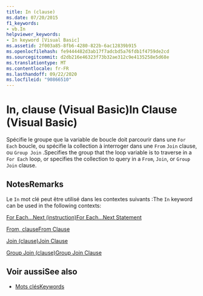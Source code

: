 ```yaml
---
title: In (clause)
ms.date: 07/20/2015
f1_keywords:
- vb.In
helpviewer_keywords:
- In keyword [Visual Basic]
ms.assetid: 2f003a85-8fb6-4280-822b-6ac12839b915
ms.openlocfilehash: fe9444482d3ab17f7adcbd5a76fdb1f4759de2cd
ms.sourcegitcommit: d2db216e46323f73b32ae312c9e4135258e5d68e
ms.translationtype: MT
ms.contentlocale: fr-FR
ms.lasthandoff: 09/22/2020
ms.locfileid: "90866510"
---
```

# <a name="in-clause-visual-basic"></a><span data-ttu-id="b0992-102">In, clause (Visual Basic)</span><span class="sxs-lookup"><span data-stu-id="b0992-102">In Clause (Visual Basic)</span></span>

<span data-ttu-id="b0992-103">Spécifie le groupe que la variable de boucle doit parcourir dans une `For Each` boucle, ou spécifie la collection à interroger dans une `From` `Join` clause, ou `Group Join` .</span><span class="sxs-lookup"><span data-stu-id="b0992-103">Specifies the group that the loop variable is to traverse in a `For Each` loop, or specifies the collection to query in a `From`, `Join`, or `Group Join` clause.</span></span>  
  
## <a name="remarks"></a><span data-ttu-id="b0992-104">Notes</span><span class="sxs-lookup"><span data-stu-id="b0992-104">Remarks</span></span>  

 <span data-ttu-id="b0992-105">Le `In` mot clé peut être utilisé dans les contextes suivants :</span><span class="sxs-lookup"><span data-stu-id="b0992-105">The `In` keyword can be used in the following contexts:</span></span>  
  
 [<span data-ttu-id="b0992-106">For Each...Next (instruction)</span><span class="sxs-lookup"><span data-stu-id="b0992-106">For Each...Next Statement</span></span>](for-each-next-statement.md)  
  
 [<span data-ttu-id="b0992-107">From, clause</span><span class="sxs-lookup"><span data-stu-id="b0992-107">From Clause</span></span>](../queries/from-clause.md)  
  
 [<span data-ttu-id="b0992-108">Join (clause)</span><span class="sxs-lookup"><span data-stu-id="b0992-108">Join Clause</span></span>](../queries/join-clause.md)  
  
 [<span data-ttu-id="b0992-109">Group Join (clause)</span><span class="sxs-lookup"><span data-stu-id="b0992-109">Group Join Clause</span></span>](../queries/group-join-clause.md)  
  
## <a name="see-also"></a><span data-ttu-id="b0992-110">Voir aussi</span><span class="sxs-lookup"><span data-stu-id="b0992-110">See also</span></span>

- [<span data-ttu-id="b0992-111">Mots clés</span><span class="sxs-lookup"><span data-stu-id="b0992-111">Keywords</span></span>](../keywords/index.md)
